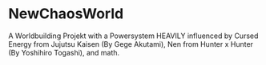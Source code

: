 # NewChaosWorld
A Worldbuilding Projekt with a Powersystem HEAVILY influenced by Cursed Energy from Jujutsu Kaisen (By Gege  Akutami), Nen from Hunter x Hunter (By Yoshihiro Togashi), and math.
